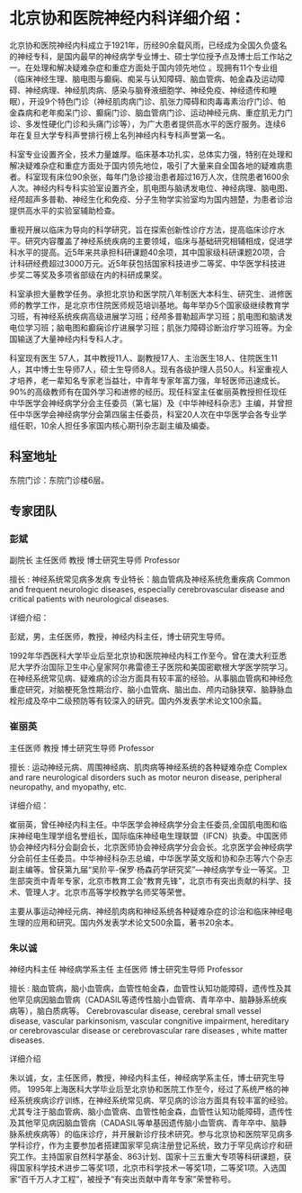 # 北京协和医院神经内科详细介绍：

北京协和医院神经内科成立于1921年，历经90余载风雨，已经成为全国久负盛名的神经专科，是国内最早的神经病学专业博士、硕士学位授予点及博士后工作站之一。在处理和解决疑难杂症和重症方面处于国内领先地位 。现拥有11个专业组（临床神经生理、脑电图与癫痫、痴呆与认知障碍、脑血管病、帕金森及运动障碍、神经病理、神经肌肉病、感染与脑脊液细胞学、神经免疫、神经遗传和睡眠），开设9个特色门诊（神经肌肉病门诊、肌张力障碍和肉毒毒素治疗门诊、帕金森病和老年痴呆门诊、癫痫门诊、脑血管病门诊、运动神经元病、重症肌无力门诊、多发性硬化门诊和头痛门诊等），为广大患者提供高水平的医疗服务。连续6年在复旦大学专科声誉排行榜上名列神经内科专科声誉第一名。

科室专业设置齐全，技术力量雄厚。临床基本功扎实，总体实力强，特别在处理和解决疑难杂症和重症方面处于国内领先地位，吸引了大量来自全国各地的疑难病患者。科室现有床位90余张，每年门急诊接治患者超过16万人次，住院患者1600余人次。神经内科专科实验室设置齐全，肌电图与脑诱发电位、神经病理、脑电图、经颅超声多普勒、神经生化和免疫、分子生物学实验室均为国内翘楚，为患者诊治提供高水平的实验室辅助检查。

重视开展以临床为导向的科学研究，旨在探索创新性诊疗方法，提高临床诊疗水平。研究内容覆盖了神经系统疾病的主要领域，临床与基础研究相辅相成，促进学科水平的提高。近5年来共承担科研课题40余项，其中国家级科研课题20项，合计科研经费超过3000万元。近5年获包括国家科技进步二等奖、中华医学科技进步奖二等奖及多项省部级在内的科研成果奖。

科室承担大量教学任务。承担北京协和医学院八年制医大本科生、研究生、进修医师的教学工作，是北京市住院医师规范培训基地。每年举办5个国家级继续教育学习班，有神经系统疾病高级进展学习班；经颅多普勒超声学习班；肌电图和脑诱发电位学习班；脑电图和癫痫诊疗进展学习班；肌张力障碍诊断治疗学习班等。为全国输送了大量神经内科专科人才。

科室现有医生 57人，其中教授11人、副教授17人、主治医生18人、住院医生11人，其中博士生导师7人，硕士生导师8人。现有各级护理人员50人。科室重视人才培养，老一辈知名专家老当益壮，中青年专家年富力强，年轻医师迅速成长。90%的高级教师有在国外学习和进修的经历。现任科室主任崔丽英教授担任现任中华医学会神经病学分会主任委员（第七届）及《中华神经科杂志》主编，并曾担任中华医学会神经病学分会第四届主任委员，科室20人次在中华医学会各专业学组任职，10余人担任多家国内核心期刊杂志副主编及编委。



## 科室地址

东院门诊：东院门诊楼6层。



## 专家团队

### 彭斌

副院长 主任医师 教授 博士研究生导师 Professor

擅长 : 神经系统常见病多发病 专业特长：脑血管病及神经系统危重疾病 Common and frequent neurologic diseases, especially cerebrovascular disease and critical patients with neurological diseases.

详细介绍：

彭斌，男，主任医师，教授，神经内科主任，博士研究生导师。

1992年华西医科大学毕业后至北京协和医院神经内科工作至今。曾在澳大利亚悉尼大学乔治国际卫生中心皇家阿尔弗雷德王子医院和美国密歇根大学医学院学习。在神经系统常见病、疑难病的诊治方面具有较丰富的经验。从事脑血管病和神经危重症研究，对脑梗死急性期治疗、脑小血管病、脑出血、颅内动脉狭窄、脑静脉血栓形成及卒中二级预防等有较深入的研究。国内外发表学术论文100余篇。



### 崔丽英

主任医师 教授 博士研究生导师 Professor

擅长 : 运动神经元病、周围神经病、肌肉病等神经系统的各种疑难杂症 Complex and rare neurological disorders such as motor neuron disease, peripheral neuropathy, and myopathy, etc.

详细介绍：

崔丽英，曾任神经内科主任。中华医学会神经病学分会主任委员,全国肌电图和临床神经电生理学组名誉组长，国际临床神经电生理联盟（IFCN）执委。中国医师协会神经内科分会副会长，北京医师协会神经病学分会会长。北京医学会神经病学分会前任主任委员。中华神经科杂志总编，中华医学英文版和协和杂志等六个杂志副主编等。曾获第九届“吴阶平-保罗·杨森药学研究奖”—神经病学专业一等奖。卫生部突贡中青年专家，北京市教育工会“教育先锋”，北京市有突出贡献的科学、技术、管理人才。北京市高等学校教学名师奖等荣誉。

主要从事运动神经元病、神经肌肉病和神经系统各种疑难杂症的诊治和临床神经电生理的应用和研究。国内外发表学术论文500余篇，著书20余本。



### 朱以诚

神经内科主任 神经病学系主任 主任医师 博士研究生导师 Professor

擅长 : 脑血管病，脑小血管病，血管性帕金森，血管性认知功能障碍，遗传性及其他罕见病因脑血管病（CADASIL等遗传性脑小血管病、青年卒中、脑静脉系统疾病等），脑白质病等。 Cerebrovascular disease, cerebral small vessel disease, vascular parkinsonism, vascular congnitive impairment, hereditary or cerebrovascular disease or cerebrovascular rare diseases , white matter diseases.

详细介绍

朱以诚，女，主任医师，教授，神经内科主任，神经病学系主任，博士研究生导师。
1995年上海医科大学毕业后至北京协和医院工作至今，经过了系统严格的神经系统疾病诊疗训练，在神经系统常见病、罕见病的诊治方面具有较丰富的经验。尤其专注于脑血管病、脑小血管病、血管性帕金森，血管性认知功能障碍，遗传性及其他罕见病因脑血管病（CADASIL等单基因遗传脑小血管病、青年卒中、脑静脉系统疾病等）的临床诊疗，并开展新诊疗技术研究。参与北京协和医院罕见病多学科诊疗，作为主要参加者搭建国家罕见病注册登记系统，致力于罕见病诊疗和研究工作。主持国家自然科学基金、863计划、国家十三五重大专项等科研课题，获得国家科学技术进步二等奖1项，北京市科学技术一等奖1项，二等奖1项。入选国家“百千万人才工程”，被授予“有突出贡献中青年专家”荣誉称号。